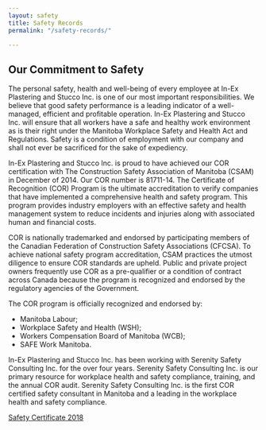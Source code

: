```yaml
---
layout: safety
title: Safety Records
permalink: "/safety-records/"

---
```

## Our Commitment to Safety

The personal safety, health and well-being of every employee at In-Ex Plastering and Stucco Inc. is one of our most important responsibilities. We believe that good safety performance is a leading indicator of a well-managed, efficient and profitable operation. In-Ex Plastering and Stucco Inc. will ensure that all workers have a safe and healthy work environment as is their right under the Manitoba Workplace Safety and Health Act and Regulations. Safety is a condition of employment with our company and shall not ever be sacrificed for the sake of expediency.

In-Ex Plastering and Stucco Inc. is proud to have achieved our COR certification with The Construction Safety Association of Manitoba (CSAM) in December of 2014. Our COR number is 81711-14. The Certificate of Recognition (COR) Program is the ultimate accreditation to verify companies that have implemented a comprehensive health and safety program. This program provides industry employers with an effective safety and health management system to reduce incidents and injuries along with associated human and financial costs.

COR is nationally trademarked and endorsed by participating members of the Canadian Federation of Construction Safety Associations (CFCSA). To achieve national safety program accreditation, CSAM practices the utmost diligence to ensure COR standards are upheld. Public and private project owners frequently use COR as a pre-qualifier or a condition of contract across Canada because the program is recognized and endorsed by the regulatory agencies of the Government.

The COR program is officially recognized and endorsed by:

* Manitoba Labour;
* Workplace Safety and Health (WSH);
* Workers Compensation Board of Manitoba (WCB);
* SAFE Work Manitoba.

In-Ex Plastering and Stucco Inc. has been working with Serenity Safety Consulting Inc. for the over four years. Serenity Safety Consulting Inc. is our primary resource for workplace health and safety compliance, training, and the annual COR audit. Serenity Safety Consulting Inc. is the first COR certified safety consultant in Manitoba and a leading in the workplace health and safety compliance.

[Safety Certificate 2018](/assets/files/LoGS_Certificate_2018.pdf "Safety Certificate 2018")